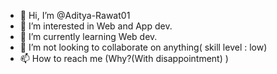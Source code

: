 - 👋 Hi, I’m @Aditya-Rawat01
- 👀 I’m interested in Web and App dev.
- 🌱 I’m currently learning Web dev.
- 💞️ I’m not looking to collaborate on anything( skill level : low)
- 📫 How to reach me (Why?(With disappointment) )

<!---
Aditya-Rawat01/Aditya-Rawat01 is a ✨ special ✨ repository because its `README.md` (this file) appears on your GitHub profile.
You can click the Preview link to take a look at your changes.
--->
